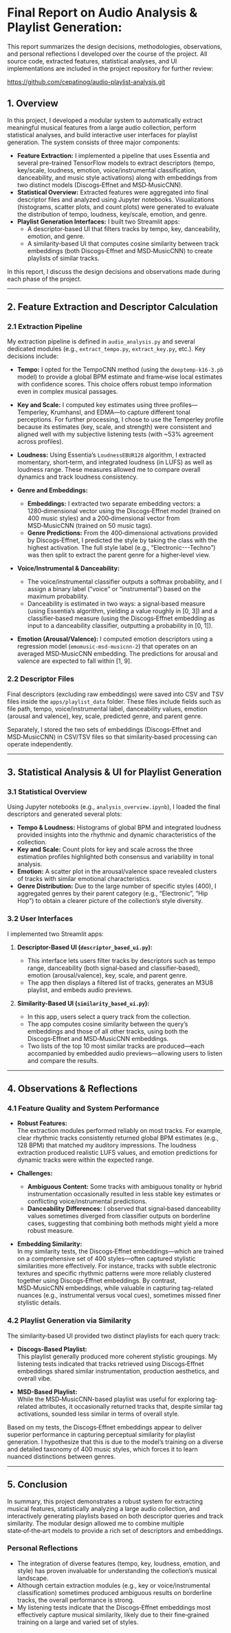 # Final Report on Audio Analysis & Playlist Generation:

This report summarizes the design decisions, methodologies, observations, and personal reflections I developed over the course of the project. All source code, extracted features, statistical analyses, and UI implementations are included in the project repository for further review:

https://github.com/cepatinog/audio-playlist-analysis.git

## 1. Overview
In this project, I developed a modular system to automatically extract meaningful musical features from a large audio collection, perform statistical analyses, and build interactive user interfaces for playlist generation. The system consists of three major components:

- **Feature Extraction:** I implemented a pipeline that uses Essentia and several pre-trained TensorFlow models to extract descriptors (tempo, key/scale, loudness, emotion, voice/instrumental classification, danceability, and music style activations) along with embeddings from two distinct models (Discogs‑Effnet and MSD‑MusicCNN).
- **Statistical Overview:** Extracted features were aggregated into final descriptor files and analyzed using Jupyter notebooks. Visualizations (histograms, scatter plots, and count plots) were generated to evaluate the distribution of tempo, loudness, key/scale, emotion, and genre.
- **Playlist Generation Interfaces:** I built two Streamlit apps:
  - A descriptor‑based UI that filters tracks by tempo, key, danceability, emotion, and genre.
  - A similarity‑based UI that computes cosine similarity between track embeddings (both Discogs‑Effnet and MSD‑MusicCNN) to create playlists of similar tracks.

In this report, I discuss the design decisions and observations made during each phase of the project.

---

## 2. Feature Extraction and Descriptor Calculation

### 2.1 Extraction Pipeline
My extraction pipeline is defined in `audio_analysis.py` and several dedicated modules (e.g., `extract_tempo.py`, `extract_key.py`, etc.). Key decisions include:

- **Tempo:** I opted for the TempoCNN method (using the `deeptemp-k16-3.pb` model) to provide a global BPM estimate and frame‑wise local estimates with confidence scores. This choice offers robust tempo information even in complex musical passages.

- **Key and Scale:** I computed key estimates using three profiles—Temperley, Krumhansl, and EDMA—to capture different tonal perceptions. For further processing, I chose to use the Temperley profile because its estimates (key, scale, and strength) were consistent and aligned well with my subjective listening tests (with ~53% agreement across profiles).

- **Loudness:** Using Essentia’s `LoudnessEBUR128` algorithm, I extracted momentary, short‑term, and integrated loudness (in LUFS) as well as loudness range. These measures allowed me to compare overall dynamics and track loudness consistency.

- **Genre and Embeddings:**
  - **Embeddings:** I extracted two separate embedding vectors: a 1280‑dimensional vector using the Discogs‑Effnet model (trained on 400 music styles) and a 200‑dimensional vector from MSD‑MusicCNN (trained on 50 music tags).
  - **Genre Predictions:** From the 400‑dimensional activations provided by Discogs‑Effnet, I predicted the style by taking the class with the highest activation. The full style label (e.g., “Electronic---Techno”) was then split to extract the parent genre for a higher‑level view.

- **Voice/Instrumental & Danceability:**
  - The voice/instrumental classifier outputs a softmax probability, and I assign a binary label (“voice” or “instrumental”) based on the maximum probability.
  - Danceability is estimated in two ways: a signal‑based measure (using Essentia’s algorithm, yielding a value roughly in [0, 3]) and a classifier‑based measure (using the Discogs‑Effnet embedding as input to a danceability classifier, outputting a probability in [0, 1]).

- **Emotion (Arousal/Valence):** I computed emotion descriptors using a regression model (`emomusic‑msd‑musicnn‑2`) that operates on an averaged MSD‑MusicCNN embedding. The predictions for arousal and valence are expected to fall within [1, 9].

### 2.2 Descriptor Files
Final descriptors (excluding raw embeddings) were saved into CSV and TSV files inside the `apps/playlist_data` folder. These files include fields such as file path, tempo, voice/instrumental label, danceability values, emotion (arousal and valence), key, scale, predicted genre, and parent genre.

Separately, I stored the two sets of embeddings (Discogs‑Effnet and MSD‑MusicCNN) in CSV/TSV files so that similarity‑based processing can operate independently.

---

## 3. Statistical Analysis & UI for Playlist Generation

### 3.1 Statistical Overview
Using Jupyter notebooks (e.g., `analysis_overview.ipynb`), I loaded the final descriptors and generated several plots:

- **Tempo & Loudness:** Histograms of global BPM and integrated loudness provided insights into the rhythmic and dynamic characteristics of the collection.
- **Key and Scale:** Count plots for key and scale across the three estimation profiles highlighted both consensus and variability in tonal analysis.
- **Emotion:** A scatter plot in the arousal/valence space revealed clusters of tracks with similar emotional characteristics.
- **Genre Distribution:** Due to the large number of specific styles (400), I aggregated genres by their parent category (e.g., “Electronic”, “Hip Hop”) to obtain a clearer picture of the collection’s style diversity.

### 3.2 User Interfaces
I implemented two Streamlit apps:

1. **Descriptor-Based UI (`descriptor_based_ui.py`):**
   - This interface lets users filter tracks by descriptors such as tempo range, danceability (both signal‑based and classifier‑based), emotion (arousal/valence), key, scale, and parent genre.
   - The app then displays a filtered list of tracks, generates an M3U8 playlist, and embeds audio previews.

2. **Similarity-Based UI (`similarity_based_ui.py`):**
   - In this app, users select a query track from the collection. 
   - The app computes cosine similarity between the query’s embeddings and those of all other tracks, using both the Discogs‑Effnet and MSD‑MusicCNN embeddings.
   - Two lists of the top 10 most similar tracks are produced—each accompanied by embedded audio previews—allowing users to listen and compare the results.

---

## 4. Observations & Reflections

### 4.1 Feature Quality and System Performance
- **Robust Features:**  
  The extraction modules performed reliably on most tracks. For example, clear rhythmic tracks consistently returned global BPM estimates (e.g., 128 BPM) that matched my auditory impressions. The loudness extraction produced realistic LUFS values, and emotion predictions for dynamic tracks were within the expected range.

- **Challenges:**  
  - **Ambiguous Content:** Some tracks with ambiguous tonality or hybrid instrumentation occasionally resulted in less stable key estimates or conflicting voice/instrumental predictions.  
  - **Danceability Differences:** I observed that signal‑based danceability values sometimes diverged from classifier outputs on borderline cases, suggesting that combining both methods might yield a more robust measure.

- **Embedding Similarity:**  
  In my similarity tests, the Discogs‑Effnet embeddings—which are trained on a comprehensive set of 400 styles—often captured stylistic similarities more effectively. For instance, tracks with subtle electronic textures and specific rhythmic patterns were more reliably clustered together using Discogs‑Effnet embeddings. By contrast, MSD‑MusicCNN embeddings, while valuable in capturing tag-related nuances (e.g., instrumental versus vocal cues), sometimes missed finer stylistic details.

### 4.2 Playlist Generation via Similarity
The similarity‑based UI provided two distinct playlists for each query track:

- **Discogs-Based Playlist:**  
  This playlist generally produced more coherent stylistic groupings. My listening tests indicated that tracks retrieved using Discogs‑Effnet embeddings shared similar instrumentation, production aesthetics, and overall vibe.

- **MSD-Based Playlist:**  
  While the MSD‑MusicCNN-based playlist was useful for exploring tag‐related attributes, it occasionally returned tracks that, despite similar tag activations, sounded less similar in terms of overall style.

Based on my tests, the Discogs‑Effnet embeddings appear to deliver superior performance in capturing perceptual similarity for playlist generation. I hypothesize that this is due to the model’s training on a diverse and detailed taxonomy of 400 music styles, which forces it to learn nuanced distinctions between genres.

---

## 5. Conclusion
In summary, this project demonstrates a robust system for extracting musical features, statistically analyzing a large audio collection, and interactively generating playlists based on both descriptor queries and track similarity. The modular design allowed me to combine multiple state‑of‑the‑art models to provide a rich set of descriptors and embeddings.

### Personal Reflections
- The integration of diverse features (tempo, key, loudness, emotion, and style) has proven invaluable for understanding the collection’s musical landscape.
- Although certain extraction modules (e.g., key or voice/instrumental classification) sometimes produced ambiguous results on borderline tracks, the overall performance is strong.
- My listening tests indicate that the Discogs‑Effnet embeddings most effectively capture musical similarity, likely due to their fine‑grained training on a large and varied set of styles.


